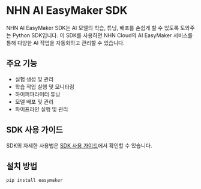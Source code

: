 # NHN AI EasyMaker SDK

NHN AI EasyMaker SDK는 AI 모델의 학습, 튜닝, 배포를 손쉽게 할 수 있도록 도와주는 Python SDK입니다. 이 SDK를 사용하면 NHN Cloud의 AI EasyMaker 서비스를 통해 다양한 AI 작업을 자동화하고 관리할 수 있습니다.

## 주요 기능

- 실험 생성 및 관리
- 학습 작업 실행 및 모니터링
- 하이퍼파라미터 튜닝
- 모델 배포 및 관리
- 파이프라인 실행 및 관리

## SDK 사용 가이드

SDK의 자세한 사용법은 [SDK 사용 가이드](https://docs.alpha-nhncloud.com/ko/Machine%20Learning/AI%20EasyMaker/ko/sdk-guide/)에서 확인할 수 있습니다.

## 설치 방법

```sh
pip install easymaker
```

